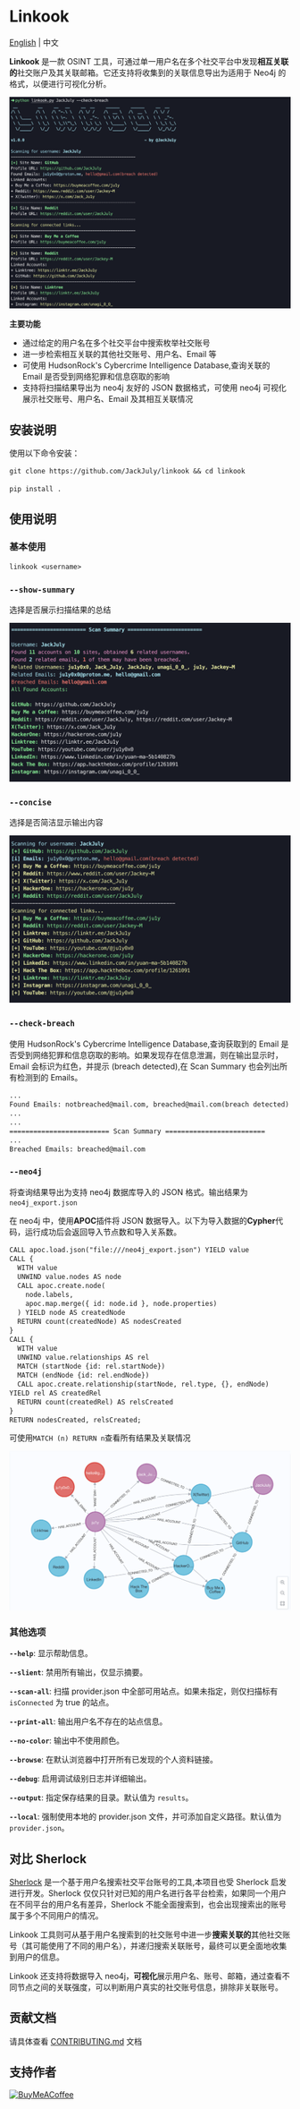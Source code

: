 # Linkook

[English](README.md) | 中文

**Linkook** 是一款 OSINT 工具，可通过单一用户名在多个社交平台中发现**相互关联的**社交账户及其关联邮箱。它还支持将收集到的关联信息导出为适用于 Neo4j 的格式，以便进行可视化分析。

![截图](images/01.png)

**主要功能**

- 通过给定的用户名在多个社交平台中搜索枚举社交账号
- 进一步检索相互关联的其他社交账号、用户名、Email 等
- 可使用 HudsonRock's Cybercrime Intelligence Database,查询关联的 Email 是否受到网络犯罪和信息窃取的影响
- 支持将扫描结果导出为 neo4j 友好的 JSON 数据格式，可使用 neo4j 可视化展示社交账号、用户名、Email 及其相互关联情况

## 安装说明

使用以下命令安装：

```
git clone https://github.com/JackJuly/linkook && cd linkook

pip install .
```

## 使用说明

### 基本使用

```
linkook <username>
```

### `--show-summary`

选择是否展示扫描结果的总结

![截图](images/02.png)

### `--concise`

选择是否简洁显示输出内容

![截图](images/03.png)

### `--check-breach`

使用 HudsonRock's Cybercrime Intelligence Database,查询获取到的 Email 是否受到网络犯罪和信息窃取的影响。如果发现存在信息泄漏，则在输出显示时，Email 会标识为红色，并提示 (breach detected),在 Scan Summary 也会列出所有检测到的 Emails。

```
...
Found Emails: notbreached@mail.com, breached@mail.com(breach detected)
...
...
========================= Scan Summary =========================
...
Breached Emails: breached@mail.com
```

### `--neo4j`

将查询结果导出为支持 neo4j 数据库导入的 JSON 格式。输出结果为`neo4j_export.json`

在 neo4j 中，使用**APOC**插件将 JSON 数据导入。以下为导入数据的**Cypher**代码，运行成功后会返回导入节点数和导入关系数。

```
CALL apoc.load.json("file:///neo4j_export.json") YIELD value
CALL {
  WITH value
  UNWIND value.nodes AS node
  CALL apoc.create.node(
    node.labels,
    apoc.map.merge({ id: node.id }, node.properties)
  ) YIELD node AS createdNode
  RETURN count(createdNode) AS nodesCreated
}
CALL {
  WITH value
  UNWIND value.relationships AS rel
  MATCH (startNode {id: rel.startNode})
  MATCH (endNode {id: rel.endNode})
  CALL apoc.create.relationship(startNode, rel.type, {}, endNode) YIELD rel AS createdRel
  RETURN count(createdRel) AS relsCreated
}
RETURN nodesCreated, relsCreated;
```

可使用`MATCH (n) RETURN n`查看所有结果及关联情况

![截图](images/04.png)

### 其他选项

**`--help`**: 显示帮助信息。

**`--slient`**: 禁用所有输出，仅显示摘要。

**`--scan-all`**: 扫描 provider.json 中全部可用站点。如果未指定，则仅扫描标有 `isConnected` 为 true 的站点。

**`--print-all`**: 输出用户名不存在的站点信息。

**`--no-color`**: 输出中不使用颜色。

**`--browse`**: 在默认浏览器中打开所有已发现的个人资料链接。

**`--debug`**: 启用调试级别日志并详细输出。

**`--output`**: 指定保存结果的目录。默认值为 `results`。

**`--local`**: 强制使用本地的 provider.json 文件，并可添加自定义路径。默认值为 `provider.json`。

## 对比 Sherlock

[Sherlock](https://github.com/sherlock-project/sherlock) 是一个基于用户名搜索社交平台账号的工具,本项目也受 Sherlock 启发进行开发。Sherlock 仅仅只针对已知的用户名进行各平台检索，如果同一个用户在不同平台的用户名有差异，Sherlock 不能全面搜索到，也会出现搜索出的账号属于多个不同用户的情况。

Linkook 工具则可从基于用户名搜索到的社交账号中进一步**搜索关联的**其他社交账号（其可能使用了不同的用户名），并递归搜索关联账号，最终可以更全面地收集到用户的信息。

Linkook 还支持将数据导入 neo4j，**可视化**展示用户名、账号、邮箱，通过查看不同节点之间的关联强度，可以判断用户真实的社交账号信息，排除非关联账号。

## 贡献文档

请具体查看 [CONTRIBUTING.md](CONTRIBUTING.md) 文档

## 支持作者

[![BuyMeACoffee](https://img.shields.io/badge/Buy%20Me%20a%20Coffee-ffdd00?style=for-the-badge&logo=buy-me-a-coffee&logoColor=black)](https://buymeacoffee.com/ju1y)

